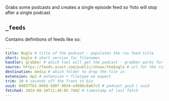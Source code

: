 Grabs some podcasts and creates a single episode feed so Yoto will stop after a single podcast

## `_feeds`
Contains definitions of feeds like so:

```yaml
---
title: Bugle # title of the podcast - populates the rss feed title
short: bugle # short version for filenames
handler: grabber # which tool will get the podcast - grabber works for all public feeds, BBC grabs those published on iPlayer 
source: https://feeds.acast.com/public/shows/thebugle # url for the rss feed to grab the file from 
destination: media # which folder to drop the file in
extension: mp3 # extension + filetype we expect
trim: 10 # seconds off the front to bin
uuid: 84037fb1-8456-5d0f-9834-e498bc8a67c5 # podcast guid / uuid
fetched: 2024-08-20T11:48:05.746Z # timestamp of last fetch
---
```



